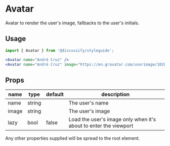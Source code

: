 # Avatar

Avatar to render the user's image, fallbacks to the user's initials.

## Usage

```jsx
import { Avatar } from '@discussify/styleguide';

<Avatar name="André Cruz" />
<Avatar name="André Cruz" image="https://en.gravatar.com/userimage/102855892/467eb9028a2018993024d612255dc20e.png" />
```

## Props

| name | type | default | description |
| -----| ---- | ------- | ----------- |
| name | string | | The user's name |
| image | string | | The user's image |
| lazy | bool | false | Load the user's image only when it's about to enter the viewport |

Any other properties supplied will be spread to the root element.
